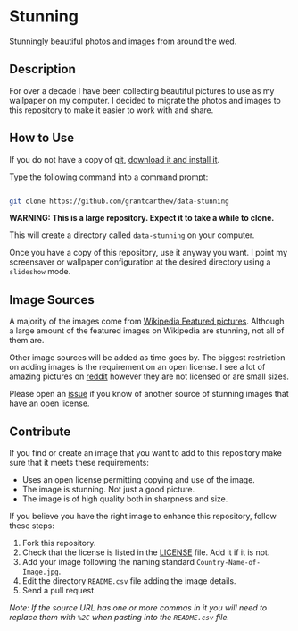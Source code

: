 # Stunning

Stunningly beautiful photos and images from around the wed.

## Description

For over a decade I have been collecting beautiful pictures to use as my wallpaper on my computer. I decided to migrate the photos and images to this repository to make it easier to work with and share.

## How to Use

If you do not have a copy of [git](https://git-scm.com/), [download it and install it](https://git-scm.com/downloads).

Type the following command into a command prompt:

```bash

git clone https://github.com/grantcarthew/data-stunning

```

__WARNING: This is a large repository. Expect it to take a while to clone.__

This will create a directory called `data-stunning` on your computer.

Once you have a copy of this repository, use it anyway you want. I point my screensaver or wallpaper configuration at the desired directory using a `slideshow` mode.

## Image Sources

A majority of the images come from [Wikipedia Featured pictures](https://en.wikipedia.org/wiki/Wikipedia:Featured_pictures). Although a large amount of the featured images on Wikipedia are stunning, not all of them are.

Other image sources will be added as time goes by. The biggest restriction on adding images is the requirement on an open license. I see a lot of amazing pictures on [reddit](https://www.reddit.com/r/Pictures/) however they are not licensed or are small sizes.

Please open an [issue](https://github.com/grantcarthew/data-stunning/issues) if you know of another source of stunning images that have an open license.

## Contribute

If you find or create an image that you want to add to this repository make sure that it meets these requirements:

* Uses an open license permitting copying and use of the image.
* The image is stunning. Not just a good picture.
* The image is of high quality both in sharpness and size.

If you believe you have the right image to enhance this repository, follow these steps:

1. Fork this repository.
1. Check that the license is listed in the [LICENSE](LICENSE.md) file. Add it if it is not.
1. Add your image following the naming standard `Country-Name-of-Image.jpg`.
1. Edit the directory `README.csv` file adding the image details.
1. Send a pull request.

_Note: If the source URL has one or more commas in it you will need to replace them with `%2C` when pasting into the `README.csv` file._
